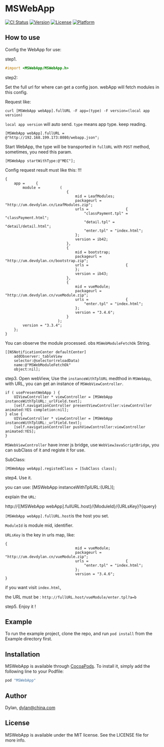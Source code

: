 # MSWebApp

[![CI Status](http://img.shields.io/travis/Dylan/MSWebApp.svg?style=flat)](https://travis-ci.org/Dylan/MSWebApp)
[![Version](https://img.shields.io/cocoapods/v/MSWebApp.svg?style=flat)](http://cocoapods.org/pods/MSWebApp)
[![License](https://img.shields.io/cocoapods/l/MSWebApp.svg?style=flat)](http://cocoapods.org/pods/MSWebApp)
[![Platform](https://img.shields.io/cocoapods/p/MSWebApp.svg?style=flat)](http://cocoapods.org/pods/MSWebApp)

## How to use

Config the WebApp for use:

step1. 

```objective-c
#import <MSWebApp/MSWebApp.h>
```

step2: 

Set the full url for where can get a config json. webApp will fetch modules in this config.

Request like:

`curl [MSWebApp webApp].fullURL -F app=(type) -F version=(local app version)`

`local app version` will auto send.
`type` means app type. keep reading.

```objc
[MSWebApp webApp].fullURL = @"http://192.168.199.173:8080/webapp.json";
```

Start WebApp, the type will be transported in `fullURL` with `POST` method, sometimes, you need this param.

```objc
[MSWebApp startWithType:@"MEC"];
```

Config request result must like this: !!!

```
{
    app =     {
        module =         (
                            {
                                mid = LeafModules;
                                packageurl = "http://um.devdylan.cn/LeafModules.zip";
                                urls =                 {
                                    "classPayment.tpl" = "classPayment.html";
                                    "detail.tpl" = "detail/detail.html";
                                    "enter.tpl" = "index.html";
                                };
                                version = ib42;
                            },
                            {
                                mid = bootstrap;
                                packageurl = "http://um.devdylan.cn/bootstrap.zip";
                                urls =                 {
                                };
                                version = ib43;
                            },
                            {
                                mid = vueModule;
                                packageurl = "http://um.devdylan.cn/vueModule.zip";
                                urls =                 {
                                    "enter.tpl" = "index.html";
                                };
                                version = "3.4.6";
                            }
                        );
        version = "3.3.4";
    };
}
```

You can observe the module processed. obs `MSWebModuleFetchOk` String.

```objc
[[NSNotificationCenter defaultCenter]
    addObserver:_tableView
    selector:@selector(reloadData)
    name:@"MSWebModuleFetchOk"
    object:nil];
```

step3. Open webView, Use the `instanceWithTplURL` medthod in `MSWebApp`, with URL, you can get an instance of `MSWebViewController`.

```objc
if ( usePresentWebApp ) {
    UIViewController * viewController = [MSWebApp instanceWithTplURL:_urlField.text];
    [self.navigationController presentViewController:viewController animated:YES completion:nil];
} else {
    UIViewController * viewController = [MSWebApp instanceWithTplURL:_urlField.text];
    [self.navigationController pushViewController:viewController animated:YES];
}
```

`MSWebViewController` have inner js bridge, use `WebViewJavaScriptBridge`, you can subClass of it and registe it for use.

SubClass:

```objc
[MSWebApp webApp].registedClass = [SubClass class];
```

step4. Use it.

you can use: [MSWebApp instanceWithTplURL:(URL)];

explain the `URL`: 

http://{[MSWebApp webApp].fullURL.host}/{ModuleId}/{URLsKey}?{query}

`[MSWebApp webApp].fullURL.host`is the host you set.

`ModuleId` is module mid, identifier.

`URLsKey` is the key in urls map, like:

```
{
                                mid = vueModule;
                                packageurl = "http://um.devdylan.cn/vueModule.zip";
                                urls =                 {
                                    "enter.tpl" = "index.html";
                                };
                                version = "3.4.6";
}
```

if you want visit `index.html`,

the URL must be : `http://fullURL.host/vueModule/enter.tpl?a=b`

step5. Enjoy it !

## Example

To run the example project, clone the repo, and run `pod install` from the Example directory first.

## Installation

MSWebApp is available through [CocoaPods](http://cocoapods.org). To install
it, simply add the following line to your Podfile:

```ruby
pod "MSWebApp"
```

## Author

Dylan, dylan@china.com

## License

MSWebApp is available under the MIT license. See the LICENSE file for more info.
